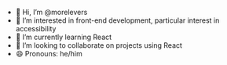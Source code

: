 - 👋 Hi, I’m @morelevers
- 👀 I’m interested in front-end development, particular interest in accessibility
- 🌱 I’m currently learning React
- 💞️ I’m looking to collaborate on projects using React
- 😄 Pronouns: he/him

<!---
morelevers/morelevers is a ✨ special ✨ repository because its `README.md` (this file) appears on your GitHub profile.
You can click the Preview link to take a look at your changes.
--->

